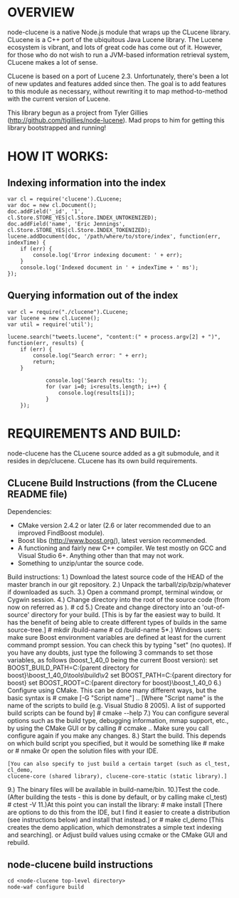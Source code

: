 OVERVIEW
=========
node-clucene is a native Node.js module that wraps up the CLucene library.  CLucene is a C++ port of the ubiquitous Java Lucene library.  The Lucene ecosystem is vibrant, and lots of great code has come out of it.  However, for those who do not wish to run a JVM-based information retrieval system, CLucene makes a lot of sense.

CLucene is based on a port of Lucene 2.3.  Unfortunately, there's been a lot of new updates and features added since then.  The goal is to add features to this module as necessary, without rewriting it to map method-to-method with the current version of Lucene.

This library begun as a project from Tyler Gillies (http://github.com/tjgillies/node-lucene).  Mad props to him for getting this library bootstrapped and running!


HOW IT WORKS:
============

Indexing information into the index
-------------------------------
    var cl = require('clucene').CLucene;
    var doc = new cl.Document();
    doc.addField('_id', '1', cl.Store.STORE_YES|cl.Store.INDEX_UNTOKENIZED);
    doc.addField('name', 'Eric Jennings', cl.Store.STORE_YES|cl.Store.INDEX_TOKENIZED);
    lucene.addDocument(doc, '/path/where/to/store/index', function(err, indexTime) {
        if (err) {
            console.log('Error indexing document: ' + err);
        }
        console.log('Indexed document in ' + indexTime + ' ms');
    });


Querying information out of the index
-------------------------------
    var cl = require("./clucene").CLucene;
    var lucene = new cl.Lucene();
    var util = require('util');

    lucene.search("tweets.lucene", "content:(" + process.argv[2] + ")", function(err, results) {
        if (err) {
            console.log("Search error: " + err);
            return;
        }
				
				console.log('Search results: ');
				for (var i=0; i<results.length; i++) {
					console.log(results[i]);
				}
		});
		

REQUIREMENTS AND BUILD:
=============
node-clucene has the CLucene source added as a git submodule, and it resides in dep/clucene.  CLucene has its own build requirements.

CLucene Build Instructions (from the CLucene README file)
---------------------------

Dependencies:
* CMake version 2.4.2 or later (2.6 or later recommended due to an improved FindBoost module).
* Boost libs (http://www.boost.org/), latest version recommended.
* A functioning and fairly new C++ compiler. We test mostly on GCC and Visual Studio 6+.
Anything other than that may not work.
* Something to unzip/untar the source code.

Build instructions:
1.) Download the latest source code of the HEAD of the master branch in our git repository.
2.) Unpack the tarball/zip/bzip/whatever if downloaded as such.
3.) Open a command prompt, terminal window, or Cygwin session.
4.) Change directory into the root of the source code (from now on referred as ).
     # cd 
5.) Create and change directory into an 'out-of-source' directory for your build. 
    [This is by far the easiest way to build. It has the benefit of being able to 
    create different types of builds in the same source-tree.]
     # mkdir /build-name
     # cd /build-name
5*.) Windows users: make sure Boost environment variables are defined at least for the current
   command prompt session. You can check this by typing "set" (no quotes). If you have any doubts,
   just type the following 3 commands to set those variables, as follows (boost_1_40_0 being the
   current Boost version):
     set BOOST_BUILD_PATH=C:\{parent directory for boost}\boost_1_40_0\tools\build\v2
     set BOOST_PATH=C:\{parent directory for boost}
     set BOOST_ROOT=C:\{parent directory for boost}\boost_1_40_0
6.) Configure using CMake. This can be done many different ways, but the basic syntax is
     # cmake [-G "Script name"] ..
    [Where "Script name" is the name of the scripts to build (e.g. Visual Studio 8 2005).
    A list of supported build scripts can be found by]
     # cmake --help
7.) You can configure several options such as the build type, debugging information, 
    mmap support, etc., by using the CMake GUI or by calling 
     # ccmake ..
    Make sure you call configure again if you make any changes.
8.) Start the build. This depends on which build script you specified, but it would be something like
     # make
or
     # nmake
    Or open the solution files with your IDE.

    [You can also specify to just build a certain target (such as cl_test, cl_demo, 
    clucene-core (shared library), clucene-core-static (static library).]
9.) The binary files will be available in build-name/bin.
10.)Test the code. (After building the tests - this is done by default, or by calling make cl_test)
     # ctest -V
11.)At this point you can install the library:
     # make install
    [There are options to do this from the IDE, but I find it easier to create a 
    distribution (see instructions below) and install that instead.]
or
     # make cl_demo
    [This creates the demo application, which demonstrates a simple text indexing and searching].
or
	Adjust build values using ccmake or the CMake GUI and rebuild.
	

node-clucene build instructions
-------------------
  
    cd <node-clucene top-level directory>
    node-waf configure build
